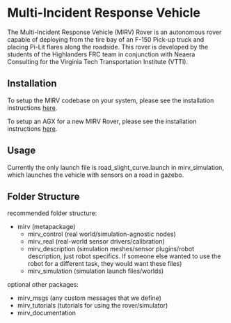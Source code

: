 # Multi-Incident Response Vehicle

The Multi-Incident Response Vehicle (MIRV) Rover is an autonomous rover capable of deploying from the tire bay of an F-150 Pick-up truck and placing Pi-Lit flares along the roadside. This rover is developed by the students of the Highlanders FRC team in conjunction with Neaera Consulting for the Virginia Tech Transportation Institute (VTTI).


## Installation
To setup the MIRV codebase on your system, please see the installation instructions [here](installation.md).

To setup an AGX for a new MIRV Rover, please see the installation instructions [here](agx_setup.md).

## Usage
Currently the only launch file is road_slight_curve.launch in mirv_simulation, which launches the vehicle with sensors on a road in gazebo. 

## Folder Structure
recommended folder structure:
- mirv (metapackage)
  - mirv_control (real world/simulation-agnostic nodes)
  - mirv_real (real-world sensor drivers/calibration)
  - mirv_description (simulation meshes/sensor plugins/robot description,  just robot specifics. If someone else wanted to use the robot for a different task, they would want these files)
  - mirv_simulation (simulation launch files/worlds)

optional other packages:
  - mirv_msgs (any custom messages that we define)
  - mirv_tutorials (tutorials for using the rover/simulator)
  - mirv_documentation
